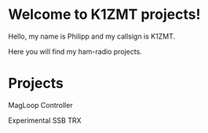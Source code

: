 # Welcome to K1ZMT projects!

Hello, my name is Philipp and my callsign is K1ZMT. 

Here you will find my ham-radio projects.

# Projects

MagLoop Controller

Experimental SSB TRX

